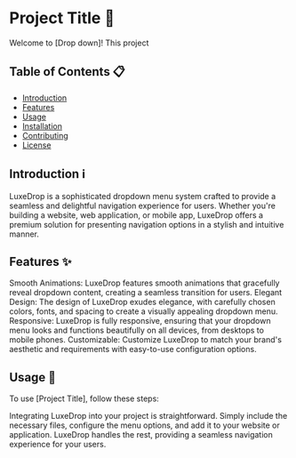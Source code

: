 # Project Title 🚀

Welcome to [Drop down]! This project

## Table of Contents 📋

- [Introduction](#introduction)
- [Features](#features)
- [Usage](#usage)
- [Installation](#installation)
- [Contributing](#contributing)
- [License](#license)

## Introduction ℹ️

LuxeDrop is a sophisticated dropdown menu system crafted to provide a seamless and delightful navigation experience for users. Whether you're building a website, web application, or mobile app, LuxeDrop offers a premium solution for presenting navigation options in a stylish and intuitive manner.

## Features ✨

Smooth Animations: LuxeDrop features smooth animations that gracefully reveal dropdown content, creating a seamless transition for users.
Elegant Design: The design of LuxeDrop exudes elegance, with carefully chosen colors, fonts, and spacing to create a visually appealing dropdown menu.
Responsive: LuxeDrop is fully responsive, ensuring that your dropdown menu looks and functions beautifully on all devices, from desktops to mobile phones.
Customizable: Customize LuxeDrop to match your brand's aesthetic and requirements with easy-to-use configuration options.

## Usage 🚀

To use [Project Title], follow these steps:

Integrating LuxeDrop into your project is straightforward. Simply include the necessary files, configure the menu options, and add it to your website or application. LuxeDrop handles the rest, providing a seamless navigation experience for your users.
